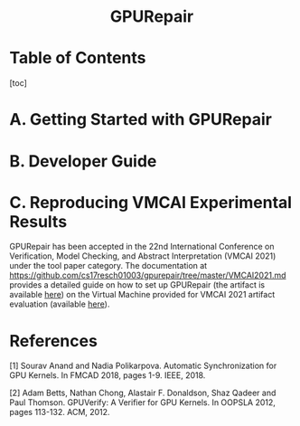 <h1 style="text-align:center">GPURepair</h1>

<h1>Table of Contents</h1>

[toc]

# A. Getting Started with GPURepair
# B. Developer Guide
# C. Reproducing VMCAI Experimental Results

GPURepair has been accepted in the 22nd International Conference on Verification, Model Checking, and Abstract Interpretation (VMCAI 2021) under the tool paper category. The documentation at <a href="https://github.com/cs17resch01003/gpurepair/tree/master/VMCAI2021.md">https://github.com/cs17resch01003/gpurepair/tree/master/VMCAI2021.md</a> provides a detailed guide on how to set up GPURepair (the artifact is available <a href="">here</a>) on the Virtual Machine provided for VMCAI 2021 artifact evaluation (available <a href="https://zenodo.org/record/4017293/#%5C.X4c%5C_mtAzaUk">here</a>).

# References

<a id="1">[1]</a> 
Sourav Anand and Nadia Polikarpova.
Automatic Synchronization for GPU Kernels.
In FMCAD 2018, pages 1-9. IEEE, 2018.

<a id="2">[2]</a> 
Adam Betts, Nathan Chong, Alastair F. Donaldson, Shaz Qadeer and Paul Thomson.
GPUVerify: A Verifier for GPU Kernels.
In OOPSLA 2012, pages 113-132. ACM, 2012.